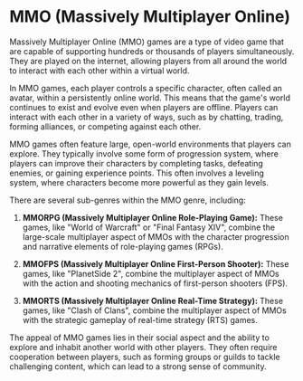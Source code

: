 # MMO (Massively Multiplayer Online)

Massively Multiplayer Online (MMO) games are a type of video game that are capable of supporting hundreds or thousands of players simultaneously. They are played on the internet, allowing players from all around the world to interact with each other within a virtual world.

In MMO games, each player controls a specific character, often called an avatar, within a persistently online world. This means that the game's world continues to exist and evolve even when players are offline. Players can interact with each other in a variety of ways, such as by chatting, trading, forming alliances, or competing against each other.

MMO games often feature large, open-world environments that players can explore. They typically involve some form of progression system, where players can improve their characters by completing tasks, defeating enemies, or gaining experience points. This often involves a leveling system, where characters become more powerful as they gain levels.

There are several sub-genres within the MMO genre, including:

1. **MMORPG (Massively Multiplayer Online Role-Playing Game):** These games, like "World of Warcraft" or "Final Fantasy XIV", combine the large-scale multiplayer aspect of MMOs with the character progression and narrative elements of role-playing games (RPGs).

2. **MMOFPS (Massively Multiplayer Online First-Person Shooter):** These games, like "PlanetSide 2", combine the multiplayer aspect of MMOs with the action and shooting mechanics of first-person shooters (FPS).

3. **MMORTS (Massively Multiplayer Online Real-Time Strategy):** These games, like "Clash of Clans", combine the multiplayer aspect of MMOs with the strategic gameplay of real-time strategy (RTS) games.

The appeal of MMO games lies in their social aspect and the ability to explore and inhabit another world with other players. They often require cooperation between players, such as forming groups or guilds to tackle challenging content, which can lead to a strong sense of community.